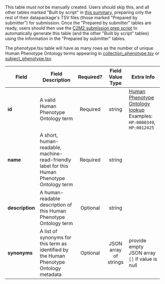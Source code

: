 This table *must not* be manually created. Users should skip this, and all other tables marked "Built by script" in [this summary](./C2M2-Table-Summary), preparing only the rest of their datapackage's TSV files (those marked "Prepared by submitter") for submission. Once the "Prepared by submitter" tables are ready, users should then use the [C2M2 submission prep script](https://osf.io/bq6k9/) to automatically generate this table (and the other "Built by script" tables) using the information in the "Prepared by submitter" tables.

The phenotype.tsv table will have as many rows as the number of unique Human Phenotype Ontology terms appearing in [collection_phenotype.tsv](./TableInfo:-collection_phenotype.tsv) or [subject_phenotype.tsv](./TableInfo:-subject_phenotype.tsv).


Field | Field Description | Required? | Field Value Type | Extra Info 
------|-------------------|:-----------:|:-------------:|------------
**id** | A valid Human Phenotype Ontology term | Required | string | [Human Phenotype Ontology lookup](https://hpo.jax.org/app/) <br /> Examples: `HP:0000349`, `HP:0012425`
**name** | A short, human-readable, machine-read-friendly label for this Human Phenotype Ontology term | Required | string
**description** | A human-readable description of this Human Phenotype Ontology term |  Optional | string
**synonyms** | A list of synonyms for this term as identified by the Human Phenotype Ontology metadata | Optional | JSON array of strings | provide empty JSON array `[]` if value is null 